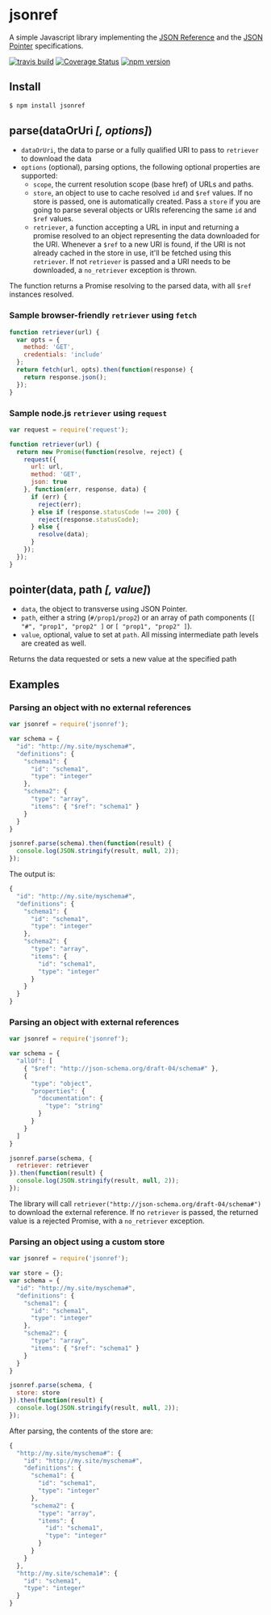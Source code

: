 # jsonref

A simple Javascript library implementing the [JSON Reference](http://tools.ietf.org/html/draft-pbryan-zyp-ref-03) and the [JSON Pointer](http://tools.ietf.org/html/rfc6901) specifications.

[![travis build](https://img.shields.io/travis/vivocha/jsonref.svg)](https://travis-ci.org/vivocha/jsonref)
[![Coverage Status](https://coveralls.io/repos/github/vivocha/jsonref/badge.svg?branch=master)](https://coveralls.io/github/vivocha/jsonref?branch=master)
[![npm version](https://img.shields.io/npm/v/jsonref.svg)](https://www.npmjs.com/package/jsonref)

## Install

```bash
$ npm install jsonref
```

## parse(dataOrUri _[, options]_)

* `dataOrUri`, the data to parse or a fully qualified URI to pass to `retriever` to download the data
* `options` (optional), parsing options, the following optional properties are supported:
  * `scope`, the current resolution scope (base href) of URLs and paths.
  * `store`, an object to use to cache resolved `id`  and `$ref` values. If no store is passed,
one is automatically created. Pass a `store` if you are going to parse several objects or URIs referencing
the same `id` and `$ref` values.
  * `retriever`, a function accepting a URL in input and returning a promise resolved to an object
representing the data downloaded for the URI. Whenever a `$ref` to a new URI is found, if the URI is not
already cached in the store in use, it'll be fetched using this `retriever`. If not `retriever` is passed
and a URI needs to be downloaded, a `no_retriever` exception is thrown.

The function returns a Promise resolving to the parsed data, with all `$ref` instances resolved.

### Sample browser-friendly `retriever` using `fetch`

```javascript
function retriever(url) {
  var opts = {
    method: 'GET',
    credentials: 'include'
  };
  return fetch(url, opts).then(function(response) {
    return response.json();
  });
}
```

### Sample node.js `retriever` using `request`

```javascript
var request = require('request');

function retriever(url) {
  return new Promise(function(resolve, reject) {
    request({
      url: url,
      method: 'GET',
      json: true
    }, function(err, response, data) {
      if (err) {
        reject(err);
      } else if (response.statusCode !== 200) {
        reject(response.statusCode);
      } else {
        resolve(data);
      }
    });
  });
}
```

## pointer(data, path _[, value]_)

* `data`, the object to transverse using JSON Pointer.
* `path`, either a string (`#/prop1/prop2`) or an array of path components (`[ "#", "prop1", "prop2" ]`
or `[ "prop1", "prop2" ]`).
* `value`, optional, value to set at `path`. All missing intermediate path levels are created as well.

Returns the data requested or sets a new value at the specified path

## Examples

### Parsing an object with no external references

````javascript
var jsonref = require('jsonref');

var schema = {
  "id": "http://my.site/myschema#",
  "definitions": {
    "schema1": {
      "id": "schema1",
      "type": "integer"
    },
    "schema2": {
      "type": "array",
      "items": { "$ref": "schema1" }
    }
  }
}

jsonref.parse(schema).then(function(result) {
  console.log(JSON.stringify(result, null, 2));
});
````

The output is:

```javascript
{
  "id": "http://my.site/myschema#",
  "definitions": {
    "schema1": {
      "id": "schema1",
      "type": "integer"
    },
    "schema2": {
      "type": "array",
      "items": {
        "id": "schema1",
        "type": "integer"
      }
    }
  }
}
```

### Parsing an object with external references

```javascript
var jsonref = require('jsonref');

var schema = {
  "allOf": [
    { "$ref": "http://json-schema.org/draft-04/schema#" },
    {
      "type": "object",
      "properties": {
        "documentation": {
          "type": "string"
        }
      }
    }
  ]
}

jsonref.parse(schema, {
  retriever: retriever
}).then(function(result) {
  console.log(JSON.stringify(result, null, 2));
});
```

The library will call `retriever("http://json-schema.org/draft-04/schema#")` to download the external
reference. If no `retriever` is passed, the returned value is a rejected Promise, with a `no_retriever`
exception.

### Parsing an object using a custom store

```javascript
var jsonref = require('jsonref');

var store = {};
var schema = {
  "id": "http://my.site/myschema#",
  "definitions": {
    "schema1": {
      "id": "schema1",
      "type": "integer"
    },
    "schema2": {
      "type": "array",
      "items": { "$ref": "schema1" }
    }
  }
}

jsonref.parse(schema, {
  store: store
}).then(function(result) {
  console.log(JSON.stringify(result, null, 2));
});
```

After parsing, the contents of the store are:

```javascript
{
  "http://my.site/myschema#": {
    "id": "http://my.site/myschema#",
    "definitions": {
      "schema1": {
        "id": "schema1",
        "type": "integer"
      },
      "schema2": {
        "type": "array",
        "items": {
          "id": "schema1",
          "type": "integer"
        }
      }
    }
  },
  "http://my.site/schema1#": {
    "id": "schema1",
    "type": "integer"
  }
}
```

